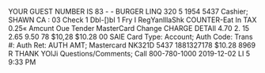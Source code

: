 YOUR GUEST NUMBER IS 83 - - BURGER LINQ 320 5 1954 5437 Cashier; SHAWN CA : 03 Check 1 Dbl-[)bl 1 Fry I RegYanlllaShk COUNTER-Eat In TAX 0.25« Amcunt Oue Tender MasterCard Change CHARGE DETAIl 4.70 2. 15 2.65 9.50 78 $10,28 $10.28 00 SAIE Card Type: Account; Auth Code: Trans #: Auth Ret: AUTH AMT; Mastercard NK321D 5437 1881327178 $10.28 8969 R THANK YOlJi Questions/Comments; Call 800-780-1000 2019-12-02 LI 5 9:33 PM